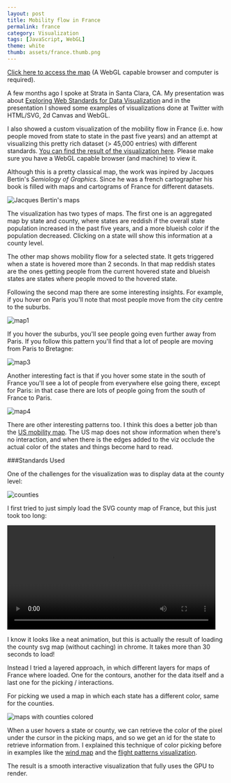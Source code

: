 ```yaml
---
layout: post
title: Mobility flow in France
permalink: france
category: Visualization
tags: [JavaScript, WebGL]
theme: white
thumb: assets/france.thumb.png
---
```


[Click here to access the map](http://philogb.github.io/france/) (A WebGL capable browser and computer
is required).

A few months ago I spoke at Strata in Santa Clara, CA. My
presentation was about [Exploring Web Standards for Data
Visualization](http://strata.oreilly.com/2013/01/exploring-web-standards-for-high-data-density-visualizations.html) and in the presentation I showed some examples of
visualizations done at Twitter with HTML/SVG, 2d Canvas and WebGL.

I also showed a custom visualization of the mobility flow in France
(i.e. how people moved from state to state in the past five years) and
an attempt at visualizing this pretty rich dataset (> 45,000 entries) with
different standards. [You can find the result of the visualization
here](http://philogb.github.io/france). Please make sure you have a WebGL capable browser (and machine)
to view it.

Although this is a pretty classical map, the work was inpired by Jacques
Bertin's *Semiology of Graphics*. Since he was a french cartographer his
book is filled with maps and cartograms of France for different
datasets.

![Jacques Bertin's maps](/assets/france/bertin.png)

The visualization has two types of maps. The first one is an aggregated
map by state and county, where states are reddish if the overall state
population increased in the past five years, and a more blueish color if
the population decreased. Clicking on a state will show this information
at a county level.

The other map shows mobility flow for a selected state. It gets triggered when a state is hovered more than 2 seconds. In that map reddish states are the ones getting people from the current hovered state and blueish states are states where people moved to the hovered state.

Following the second map there are some interesting insights. For
example, if you hover on Paris you'll note that most people move from
the city centre to the suburbs.

![map1](/assets/france/1.png)

If you hover the suburbs, you'll see
people going even further away from Paris. If you follow this pattern
you'll find that a lot of people are moving from Paris to Bretagne:

![map3](/assets/france/3.png)

Another interesting fact is that if you hover some state in the south of
France you'll see a lot of people from everywhere else going there,
except for Paris: in that case there are lots of people going from the
south of France to Paris.

![map4](/assets/france/4.png)

There are other interesting patterns too.
I think this does a better job than the [US mobility map](http://www.forbes.com/special-report/2011/migration.html). The US map
does not show information when there's no interaction, and when there is
the edges added to the viz occlude the actual color of the states and
things become hard to read.

###Standards Used

One of the challenges for the visualization was to display data at the county level:

![counties](/assets/france/county.png)

I first tried to just simply load the SVG county map of France, but this
just took too long:

<video controls="true" width="480">
  <source src="/assets/france/france-svg.mp4" type='video/mp4; codecs="avc1.42E01E, mp4a.40.2"' />
  <source src="/assets/france/france-svg.webm" />
</video>

I know it looks like a neat animation, but this is actually the result
of loading the county svg map (without caching) in chrome. It takes more
than 30 seconds to load!

Instead I tried a layered approach, in which different layers for maps
of France where loaded. One for the contours, another for the data
itself and a last one for the picking / interactions.

For picking we used a map in which each state has a different color,
same for the counties.

![maps with counties colored](/assets/france/counties.png)

When a user hovers a state or county, we can retrieve the color of
the pixel under the cursor in the picking maps, and so we get an id for
the state to retrieve information from. I explained this technique of
color picking before in examples like the [wind map](/blog/2012/02/27/wind-motion-patterns/) and
the [flight patterns visualization](http://www.senchalabs.org/philogl/PhiloGL/examples/worldFlights/).

The result is a smooth interactive visualization that fully uses the
GPU to render.


